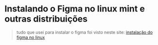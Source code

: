 # Instalando o Figma no linux mint e outras distribuições

> tudo que usei para instalar o figma foi visto neste site: [instalação do figma no linux](https://sempreupdate.com.br/como-instalar-o-figma-for-linux-no-ubuntu-fedora-debian-e-opensuse/#:~:text=Figma%20%C3%A9%20um%20editor%20gr%C3%A1fico,e%20tem%20os%20mesmos%20recursos.)
